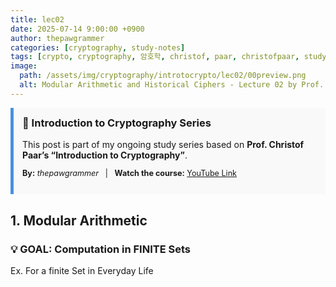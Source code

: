 ```yaml
---
title: lec02
date: 2025-07-14 9:00:00 +0900
author: thepawgrammer
categories: [cryptography, study-notes]
tags: [crypto, cryptography, 암호학, christof, paar, christofpaar, studynotes, thepawgrammer]
image:
  path: /assets/img/cryptography/introtocrypto/lec02/00preview.png
  alt: Modular Arithmetic and Historical Ciphers - Lecture 02 by Prof. Christof Paar
---
```


<div style="background: #f9f9f9; border-left: 5px solid #4a90e2; padding: 1em; margin-bottom: 2em;">
  <h3 style="margin-top: 0;">🔐 Introduction to Cryptography Series</h3>
  <p style="margin-bottom: 0;">This post is part of my ongoing study series based on <strong>Prof. Christof Paar’s “Introduction to Cryptography”</strong>.</p>
  <p style="font-size: 0.9em;"><strong>By:</strong> <em>thepawgrammer</em> &nbsp;&nbsp;|&nbsp;&nbsp; <strong>Watch the course:</strong> <a href="https://youtu.be/W1SY6qKZrUk?si=y84-3VMiAXBUgR5e" target="_blank">YouTube Link</a></p>
</div>

## 1. Modular Arithmetic

### 💡 GOAL: Computation in **FINITE Sets**
Ex. For a finite Set in Everyday Life
